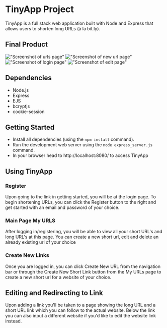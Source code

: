 # TinyApp Project

TinyApp is a full stack web application built with Node and Express that allows users to shorten long URLs (à la bit.ly).

## Final Product

!["Screenshot of urls page"](#)
!["Screenshot of new url page"](#)
!["Screenshot of login page"](#)
!["Screenshot of edit page"](#)

## Dependencies

- Node.js
- Express
- EJS
- bcryptjs
- cookie-session

## Getting Started

- Install all dependencies (using the `npm install` command).
- Run the development web server using the `node express_server.js` command.
- In your browser head to http://localhost:8080/ to access TinyApp

## Using TinyApp

### Register

Upon going to the link in getting started, you will be at the login page. To begin shortening URLs, you can click the Register button to the right and get started with an email and password of your choice.

### Main Page My URLS

After logging in/registering, you will be able to view all your short URL's and long URL's at this page. You can create a new short url, edit and delete an already existing url of your choice

### Create New Links

Once you are logged in, you can click Create New URL from the navigation bar or through the Create New Short Link button from the My URLs page to create a new short url for a website of your choice.

## Editing and Redirecting to Link

Upon adding a link you'll be taken to a page showing the long URL and a short URL link which you can follow to the actual website. Below the link you can also input a different website if you'd like to edit the website link instead.